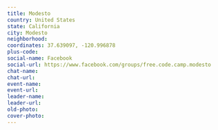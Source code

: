 ```yaml
---
title: Modesto
country: United States
state: California
city: Modesto
neighborhood: 
coordinates: 37.639097, -120.996878
plus-code:
social-name: Facebook
social-url: https://www.facebook.com/groups/free.code.camp.modesto
chat-name:
chat-url:
event-name:
event-url:
leader-name:
leader-url:
old-photo: 
cover-photo:
---
```

